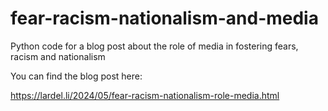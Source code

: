 # fear-racism-nationalism-and-media
Python code for a blog post about the role of media in fostering fears, racism and nationalism

You can find the blog post here:

https://lardel.li/2024/05/fear-racism-nationalism-role-media.html

